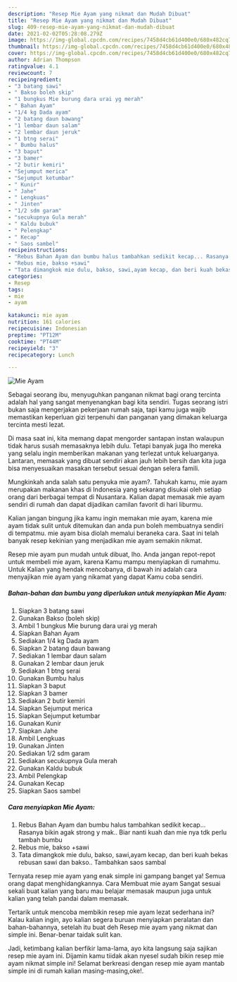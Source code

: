```yaml
---
description: "Resep Mie Ayam yang nikmat dan Mudah Dibuat"
title: "Resep Mie Ayam yang nikmat dan Mudah Dibuat"
slug: 409-resep-mie-ayam-yang-nikmat-dan-mudah-dibuat
date: 2021-02-02T05:28:08.279Z
image: https://img-global.cpcdn.com/recipes/7458d4cb61d400e0/680x482cq70/mie-ayam-foto-resep-utama.jpg
thumbnail: https://img-global.cpcdn.com/recipes/7458d4cb61d400e0/680x482cq70/mie-ayam-foto-resep-utama.jpg
cover: https://img-global.cpcdn.com/recipes/7458d4cb61d400e0/680x482cq70/mie-ayam-foto-resep-utama.jpg
author: Adrian Thompson
ratingvalue: 4.1
reviewcount: 7
recipeingredient:
- "3 batang sawi"
- " Bakso boleh skip"
- "1 bungkus Mie burung dara urai yg merah"
- " Bahan Ayam"
- "1/4 kg Dada ayam"
- "2 batang daun bawang"
- "1 lembar daun salam"
- "2 lembar daun jeruk"
- "1 btng serai"
- " Bumbu halus"
- "3 baput"
- "3 bamer"
- "2 butir kemiri"
- "Sejumput merica"
- "Sejumput ketumbar"
- " Kunir"
- " Jahe"
- " Lengkuas"
- " Jinten"
- "1/2 sdm garam"
- "secukupnya Gula merah"
- " Kaldu bubuk"
- " Pelengkap"
- " Kecap"
- " Saos sambel"
recipeinstructions:
- "Rebus Bahan Ayam dan bumbu halus tambahkan sedikit kecap... Rasanya bikin agak strong y mak.. Biar nanti kuah dan mie nya tdk perlu tambah bumbu"
- "Rebus mie, bakso +sawi"
- "Tata dimangkok mie dulu, bakso, sawi,ayam kecap, dan beri kuah bekas rebusan sawi dan bakso.. Tambahkan saos sambal"
categories:
- Resep
tags:
- mie
- ayam

katakunci: mie ayam 
nutrition: 161 calories
recipecuisine: Indonesian
preptime: "PT12M"
cooktime: "PT44M"
recipeyield: "3"
recipecategory: Lunch

---
```



![Mie Ayam](https://img-global.cpcdn.com/recipes/7458d4cb61d400e0/680x482cq70/mie-ayam-foto-resep-utama.jpg)

Sebagai seorang ibu, menyuguhkan panganan nikmat bagi orang tercinta adalah hal yang sangat menyenangkan bagi kita sendiri. Tugas seorang istri bukan saja mengerjakan pekerjaan rumah saja, tapi kamu juga wajib memastikan keperluan gizi terpenuhi dan panganan yang dimakan keluarga tercinta mesti lezat.

Di masa  saat ini, kita memang dapat mengorder santapan instan walaupun tidak harus susah memasaknya lebih dulu. Tetapi banyak juga lho mereka yang selalu ingin memberikan makanan yang terlezat untuk keluarganya. Lantaran, memasak yang dibuat sendiri akan jauh lebih bersih dan kita juga bisa menyesuaikan masakan tersebut sesuai dengan selera famili. 



Mungkinkah anda salah satu penyuka mie ayam?. Tahukah kamu, mie ayam merupakan makanan khas di Indonesia yang sekarang disukai oleh setiap orang dari berbagai tempat di Nusantara. Kalian dapat memasak mie ayam sendiri di rumah dan dapat dijadikan camilan favorit di hari liburmu.

Kalian jangan bingung jika kamu ingin memakan mie ayam, karena mie ayam tidak sulit untuk ditemukan dan anda pun boleh membuatnya sendiri di tempatmu. mie ayam bisa diolah memalui beraneka cara. Saat ini telah banyak resep kekinian yang menjadikan mie ayam semakin nikmat.

Resep mie ayam pun mudah untuk dibuat, lho. Anda jangan repot-repot untuk membeli mie ayam, karena Kamu mampu menyiapkan di rumahmu. Untuk Kalian yang hendak mencobanya, di bawah ini adalah cara menyajikan mie ayam yang nikamat yang dapat Kamu coba sendiri.

<!--inarticleads1-->

##### Bahan-bahan dan bumbu yang diperlukan untuk menyiapkan Mie Ayam:

1. Siapkan 3 batang sawi
1. Gunakan  Bakso (boleh skip)
1. Ambil 1 bungkus Mie burung dara urai yg merah
1. Siapkan  Bahan Ayam
1. Sediakan 1/4 kg Dada ayam
1. Siapkan 2 batang daun bawang
1. Sediakan 1 lembar daun salam
1. Gunakan 2 lembar daun jeruk
1. Sediakan 1 btng serai
1. Gunakan  Bumbu halus
1. Siapkan 3 baput
1. Siapkan 3 bamer
1. Sediakan 2 butir kemiri
1. Siapkan Sejumput merica
1. Siapkan Sejumput ketumbar
1. Gunakan  Kunir
1. Siapkan  Jahe
1. Ambil  Lengkuas
1. Gunakan  Jinten
1. Sediakan 1/2 sdm garam
1. Sediakan secukupnya Gula merah
1. Gunakan  Kaldu bubuk
1. Ambil  Pelengkap
1. Gunakan  Kecap
1. Siapkan  Saos sambel




<!--inarticleads2-->

##### Cara menyiapkan Mie Ayam:

1. Rebus Bahan Ayam dan bumbu halus tambahkan sedikit kecap... Rasanya bikin agak strong y mak.. Biar nanti kuah dan mie nya tdk perlu tambah bumbu
1. Rebus mie, bakso +sawi
1. Tata dimangkok mie dulu, bakso, sawi,ayam kecap, dan beri kuah bekas rebusan sawi dan bakso.. Tambahkan saos sambal




Ternyata resep mie ayam yang enak simple ini gampang banget ya! Semua orang dapat menghidangkannya. Cara Membuat mie ayam Sangat sesuai sekali buat kalian yang baru mau belajar memasak maupun juga untuk kalian yang telah pandai dalam memasak.

Tertarik untuk mencoba membikin resep mie ayam lezat sederhana ini? Kalau kalian ingin, ayo kalian segera buruan menyiapkan peralatan dan bahan-bahannya, setelah itu buat deh Resep mie ayam yang nikmat dan simple ini. Benar-benar taidak sulit kan. 

Jadi, ketimbang kalian berfikir lama-lama, ayo kita langsung saja sajikan resep mie ayam ini. Dijamin kamu tiidak akan nyesel sudah bikin resep mie ayam nikmat simple ini! Selamat berkreasi dengan resep mie ayam mantab simple ini di rumah kalian masing-masing,oke!.

